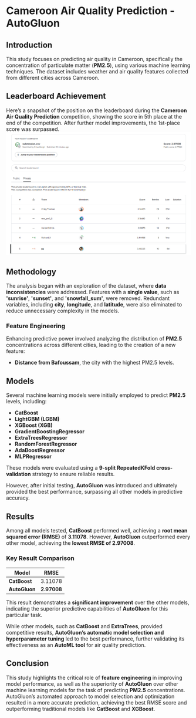 # **Cameroon Air Quality Prediction - AutoGluon**

## Introduction

This study focuses on predicting air quality in Cameroon, specifically the concentration of particulate matter (**PM2.5**), using various machine learning techniques. The dataset includes weather and air quality features collected from different cities across Cameroon.

## Leaderboard Achievement

Here’s a snapshot of the position on the leaderboard during the **Cameroon Air Quality Prediction** competition, showing the score in 5th place at the end of the competition. After further model improvements, the 1st-place score was surpassed.
![Leaderboard](images/leaderboard.png)

## Methodology

The analysis began with an exploration of the dataset, where **data inconsistencies** were addressed. Features with a **single value**, such as **'sunrise'**, **'sunset'**, and **'snowfall_sum'**, were removed. Redundant variables, including **city**, **longitude**, and **latitude**, were also eliminated to reduce unnecessary complexity in the models.

### Feature Engineering

Enhancing predictive power involved analyzing the distribution of **PM2.5** concentrations across different cities, leading to the creation of a new feature:
- **Distance from Bafoussam**, the city with the highest PM2.5 levels.
  
## Models

Several machine learning models were initially employed to predict **PM2.5** levels, including:

- **CatBoost**
- **LightGBM (LGBM)**
- **XGBoost (XGB)**
- **GradientBoostingRegressor**
- **ExtraTreesRegressor**
- **RandomForestRegressor**
- **AdaBoostRegressor**
- **MLPRegressor**

These models were evaluated using a **9-split RepeatedKFold cross-validation** strategy to ensure reliable results.

However, after initial testing, **AutoGluon** was introduced and ultimately provided the best performance, surpassing all other models in predictive accuracy.

## Results

Among all models tested, **CatBoost** performed well, achieving a **root mean squared error (RMSE)** of **3.11078**. However, **AutoGluon** outperformed every other model, achieving the **lowest RMSE of 2.97008**.

### Key Result Comparison

| Model                     | RMSE      |
| -------------------------- | --------- |
| **CatBoost**               | 3.11078   |
| **AutoGluon**              | **2.97008** |

This result demonstrates a **significant improvement** over the other models, indicating the superior predictive capabilities of **AutoGluon** for this particular task.

While other models, such as **CatBoost** and **ExtraTrees**, provided competitive results, **AutoGluon’s automatic model selection and hyperparameter tuning** led to the best performance, further validating its effectiveness as an **AutoML tool** for air quality prediction.

## Conclusion

This study highlights the critical role of **feature engineering** in improving model performance, as well as the superiority of **AutoGluon** over other machine learning models for the task of predicting **PM2.5** concentrations. AutoGluon’s automated approach to model selection and optimization resulted in a more accurate prediction, achieving the best RMSE score and outperforming traditional models like **CatBoost** and **XGBoost**.
